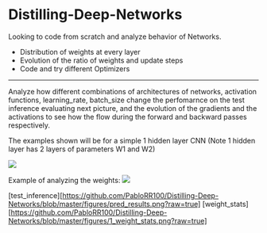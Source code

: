 # Distilling-Deep-Networks

Looking to code from scratch and analyze behavior of Networks.

- Distribution of weights at every layer
- Evolution of the ratio of weights and update steps
- Code and try different Optimizers


---


Analyze how different combinations of architectures of networks, activation functions, learning_rate, batch_size change the perfomarnce on the test inference evaluating next picture, and the evolution of the gradients and the activations to see how the flow during the forward and backward passes respectively.

The examples shown will be for a simple 1 hidden layer CNN (Note 1 hidden layer has 2 layers of parameters W1 and W2)  

![](test_inference)

Example of analyzing the weights:
![](weight_stats)


[test_inference][https://github.com/PabloRR100/Distilling-Deep-Networks/blob/master/figures/pred_results.png?raw=true]
[weight_stats][https://github.com/PabloRR100/Distilling-Deep-Networks/blob/master/figures/1_weight_stats.png?raw=true]
